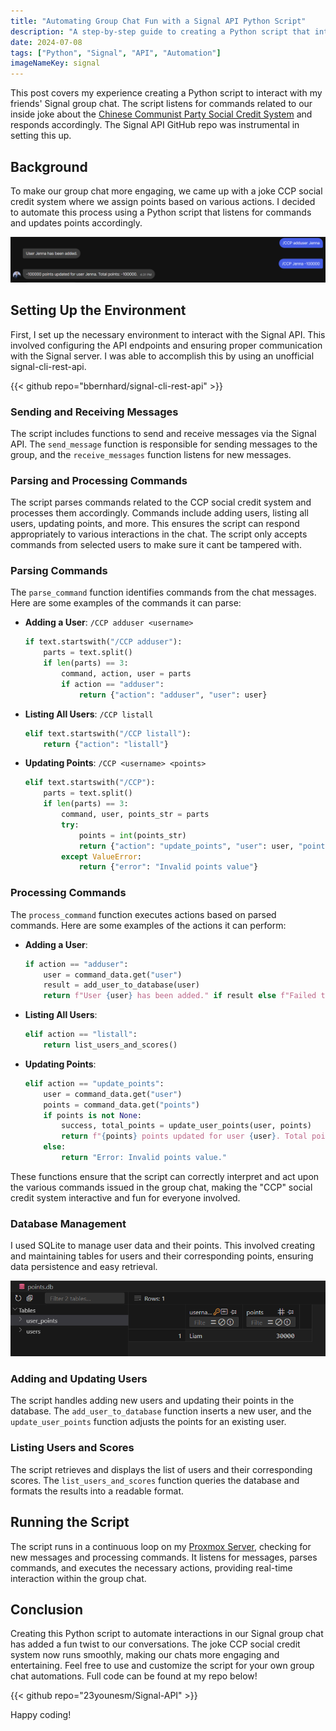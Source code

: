 ```yaml
---
title: "Automating Group Chat Fun with a Signal API Python Script"
description: "A step-by-step guide to creating a Python script that interacts with a Signal group chat using the Signal API"
date: 2024-07-08
tags: ["Python", "Signal", "API", "Automation"]
imageNameKey: signal
---
```


This post covers my experience creating a Python script to interact with my friends' Signal group chat. The script listens for commands related to our inside joke about the [Chinese Communist Party Social Credit System](https://www.businessinsider.com/china-social-credit-system-punishments-and-rewards-explained-2018-4) and responds accordingly. The Signal API GitHub repo was instrumental in setting this up.

## Background

To make our group chat more engaging, we came up with a joke CCP social credit system where we assign points based on various actions. I decided to automate this process using a Python script that listens for commands and updates points accordingly.

![Signal Chat](signal_chat.png)

## Setting Up the Environment

First, I set up the necessary environment to interact with the Signal API. This involved configuring the API endpoints and ensuring proper communication with the Signal server. I was able to accomplish this by using an unofficial signal-cli-rest-api.

{{< github repo="bbernhard/signal-cli-rest-api" >}}

### Sending and Receiving Messages

The script includes functions to send and receive messages via the Signal API. The `send_message` function is responsible for sending messages to the group, and the `receive_messages` function listens for new messages.

### Parsing and Processing Commands

The script parses commands related to the CCP social credit system and processes them accordingly. Commands include adding users, listing all users, updating points, and more. This ensures the script can respond appropriately to various interactions in the chat. The script only accepts commands from selected users to make sure it cant be tampered with.

### Parsing Commands

The `parse_command` function identifies commands from the chat messages. Here are some examples of the commands it can parse:

- **Adding a User**: `/CCP adduser <username>`
    ```python
    if text.startswith("/CCP adduser"):
        parts = text.split()
        if len(parts) == 3:
            command, action, user = parts
            if action == "adduser":
                return {"action": "adduser", "user": user}
    ```

- **Listing All Users**: `/CCP listall`
    ```python
    elif text.startswith("/CCP listall"):
        return {"action": "listall"}
    ```

- **Updating Points**: `/CCP <username> <points>`
    ```python
    elif text.startswith("/CCP"):
        parts = text.split()
        if len(parts) == 3:
            command, user, points_str = parts
            try:
                points = int(points_str)
                return {"action": "update_points", "user": user, "points": points}
            except ValueError:
                return {"error": "Invalid points value"}
    ```

### Processing Commands

The `process_command` function executes actions based on parsed commands. Here are some examples of the actions it can perform:

- **Adding a User**:
    ```python
    if action == "adduser":
        user = command_data.get("user")
        result = add_user_to_database(user)
        return f"User {user} has been added." if result else f"Failed to add user {user}. It may already exist."
    ```

- **Listing All Users**:
    ```python
    elif action == "listall":
        return list_users_and_scores()
    ```

- **Updating Points**:
    ```python
    elif action == "update_points":
        user = command_data.get("user")
        points = command_data.get("points")
        if points is not None:
            success, total_points = update_user_points(user, points)
            return f"{points} points updated for user {user}. Total points: {total_points}." if success else f"Failed to update points for user {user}."
        else:
            return "Error: Invalid points value."
    ```

These functions ensure that the script can correctly interpret and act upon the various commands issued in the group chat, making the "CCP" social credit system interactive and fun for everyone involved.

### Database Management

I used SQLite to manage user data and their points. This involved creating and maintaining tables for users and their corresponding points, ensuring data persistence and easy retrieval.

![Database](database.png)

### Adding and Updating Users

The script handles adding new users and updating their points in the database. The `add_user_to_database` function inserts a new user, and the `update_user_points` function adjusts the points for an existing user.

### Listing Users and Scores

The script retrieves and displays the list of users and their corresponding scores. The `list_users_and_scores` function queries the database and formats the results into a readable format.

## Running the Script

The script runs in a continuous loop on my [Proxmox Server](https://maguireyounes.com/posts/server), checking for new messages and processing commands. It listens for messages, parses commands, and executes the necessary actions, providing real-time interaction within the group chat.


## Conclusion

Creating this Python script to automate interactions in our Signal group chat has added a fun twist to our conversations. The joke CCP social credit system now runs smoothly, making our chats more engaging and entertaining. Feel free to use and customize the script for your own group chat automations. Full code can be found at my repo below!

{{< github repo="23younesm/Signal-API" >}}

Happy coding!
